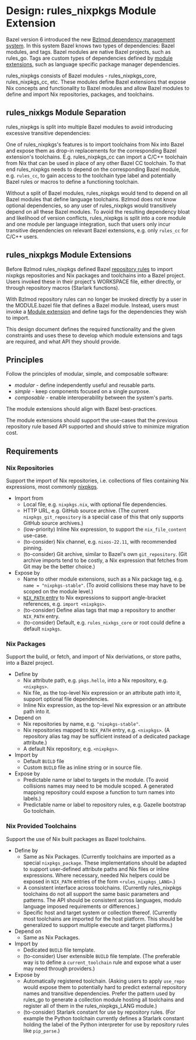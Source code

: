 # Design: rules\_nixpkgs Module Extension

Bazel version 6 introduced the new [Bzlmod dependency management
system][bzlmod]. In this system Bazel knows two types of dependencies: Bazel
modules, and tags. Bazel modules are native Bazel projects, such as rules\_go.
Tags are custom types of dependencies defined by [module
extensions][module-extension], such as language specific package manager
dependencies.

rules\_nixpkgs consists of Bazel modules - rules\_nixpkgs\_core,
rules\_nixpkgs\_cc, etc. These modules define Bazel extensions that expose Nix
concepts and functionality to Bazel modules and allow Bazel modules to define
and import Nix repositories, packages, and toolchains.

## rules\_nixkgs Module Separation

rules\_nixpkgs is split into multiple Bazel modules to avoid introducing
excessive transitive dependencies:

One of rules\_nixpkgs's features is to import toolchains from Nix into Bazel
and expose them as drop-in replacements for the corresponding Bazel extension's
toolchains. E.g. rules\_nixpkgs\_cc can import a C/C++ toolchain from Nix that
can be used in place of any other Bazel CC toolchain. To that end
rules\_nixpkgs needs to depend on the corresponding Bazel module, e.g.
`rules_cc`, to gain access to the toolchain type label and potentially Bazel
rules or macros to define a functioning toolchain.

Without a split of Bazel modules, rules\_nixpkgs would tend to depend on all
Bazel modules that define language toolchains. Bzlmod does not know optional
dependencies, so any user of rules\_nixpkgs would transitively depend on all
these Bazel modules. To avoid the resulting dependency bloat and likelihood of
version conflicts, rules\_nixpkgs is split into a core module and one module
per language integration, such that users only incur transitive dependencies on
relevant Bazel extensions, e.g. only `rules_cc` for C/C++ users.

## rules\_nixpkgs Module Extensions

Before Bzlmod rules\_nixpkgs defined Bazel [repository rules][repository-rule]
to import nixpkgs repositories and Nix packages and toolchains into a Bazel
project. Users invoked these in their project's WORKSPACE file, either
directly, or through repository macros (Starlark functions).

With Bzlmod repository rules can no longer be invoked directly by a user in the
MODULE.bazel file that defines a Bazel module. Instead, users must invoke a
[Module extension][module-extension] and define tags for the dependencies they
wish to import.

This design document defines the required functionality and the given
constraints and uses these to develop which module extensions and tags are
required, and what API they should provide.

## Principles

Follow the principles of modular, simple, and composable software:

* *modular* - define independently useful and reusable parts.
* *simple* - keep components focused on a single purpose.
* *composable* - enable interoperability between the system's parts.

The module extensions should align with Bazel best-practices.

The module extensions should support the use-cases that the previous repository
rule based API supported and should strive to minimize migration cost.

## Requirements

### Nix Repositories

Support the import of Nix repositories, i.e. collections of files containing
Nix expressions, most commonly [nixpkgs].

* Import from
  * Local file, e.g. `nixpkgs.nix`, with optional file dependencies.
  * HTTP URL, e.g. GitHub source archive.
    (The current `nixpkgs_git_repository` is a special case of this that only
    supports GitHub source archives.)
  * (low-priority) Inline Nix expression, to support the `nix_file_content`
    use-case.
  * (to-consider) Nix channel, e.g. `nixos-22.11`, with recommended pinning.
  * (to-consider) Git archive, similar to Bazel's own `git_repository`.
    (Git archive imports tend to be costly, a Nix expression that fetches from
    Git may be the better choice.)
* Expose by
  * Name to other module extensions, such as a Nix package tag, e.g. `name =
    "nixpkgs-stable"`.
    (To avoid collisions these may have to be scoped on the module level.)
  * [`NIX_PATH` entry][nix-path] to Nix expressions to support angle-bracket
    references, e.g. `import <nixpkgs>`.
  * (to-consider) Define alias tags that map a repository to another `NIX_PATH`
    entry.
  * (to-consider) Default, e.g. `rules_nixkgs_core` or root could define a
    default `nixpkgs`.

### Nix Packages

Support the build, or fetch, and import of Nix deriviations, or store paths,
into a Bazel project.

* Define by
  * Nix attribute path, e.g. `pkgs.hello`, into a Nix repository, e.g.
    `<nixpkgs>`.
  * Nix file, as the top-level Nix expression or an attribute path into it,
    support optional file dependencies.
  * Inline Nix expression, as the top-level Nix expression or an attribute path
    into it.
* Depend on
  * Nix repositories by name, e.g. `"nixpkgs-stable"`.
  * Nix repositories mapped to `NIX_PATH` entry, e.g. `<nixpkgs>`.
    (A repository alias tag may be sufficient instead of a dedicated package
    attribute.)
  * A default Nix repository, e.g. `<nixpkgs>`.
* Import by
  * Default `BUILD` file
  * Custom `BUILD` file as inline string or in source file.
* Expose by
  * Predictable name or label to targets in the module.
    (To avoid collisions names may need to be module scoped. A generated
    mapping repository could expose a function to turn names into labels.)
  * Predictable name or label to repository rules, e.g. Gazelle bootstrap Go
    toolchain.

### Nix Provided Toolchains

Support the use of Nix built packages as Bazel toolchains.

* Define by
  * Same as Nix Packages.
    (Currently toolchains are imported as a special `nixpkgs_package`. These
    implementations should be adapted to support user-defined attribute paths
    and Nix files or inline expressions. Where necessary, needed Nix helpers
    could be exposed in `NIX_PATH` entries of the form `<rules_nixpkgs_LANG>`.)
  * A consistent interface across toolchains.
    (Currently rules\_nixpkgs toolchains do not all support the same basic
    parameters and patterns. The API should be consistent across languages,
    modulo language imposed requirements or differences.)
  * Specific host and target system or collection thereof.
    (Currently most toolchains are imported for the host platform. This should
    be generalized to support multiple execute and target platforms.)
* Depend on
  * Same as Nix Packages.
* Import by
  * Dedicated `BUILD` file template.
  * (to-consider) User extensible `BUILD` file template.
    (The preferable way is to define a `current_toolchain` rule and expose what
    a user may need through providers.)
* Expose by
  * Automatically registered toolchain.
    (Asking users to apply `use_repo` would expose them to potentially hard to
    predict external repository names and transitive dependencies. Prefer the
    pattern used by rules\_go to generate a collection module hosting all
    toolchains and register all of them in the rules\_nixpkgs\_LANG module.)
  * (to-consider) Starlark constant for use by repository rules.
    (For example the Python toolchain currently defines a Starlark constant
    holding the label of the Python interpreter for use by repository rules
    like `pip_parse`.)

[bzlmod]: https://bazel.build/external/overview#bzlmod
[module-extension]: https://bazel.build/external/extension
[repository-rule]: https://bazel.build/extending/repo
[nixpkgs]: https://github.com/NixOS/nixpkgs
[nix-path]: https://nixos.org/manual/nix/stable/language/values.html#type-path

